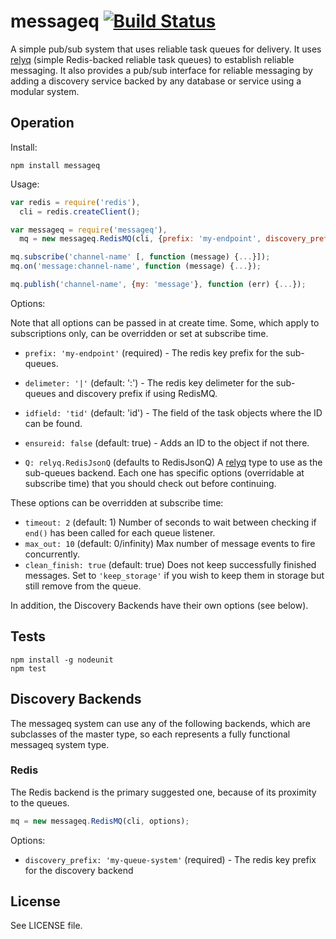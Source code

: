 # messageq [![Build Status][1]][2]

A simple pub/sub system that uses reliable task queues for delivery. It uses [relyq](https://github.com/Rafflecopter/relyq) (simple Redis-backed reliable task queues) to establish reliable messaging. It also provides a pub/sub interface for reliable messaging by adding a discovery service backed by any database or service using a modular system.

## Operation

Install:

```
npm install messageq
```

Usage:

```javascript
var redis = require('redis'),
  cli = redis.createClient();

var messageq = require('messageq'),
  mq = new messageq.RedisMQ(cli, {prefix: 'my-endpoint', discovery_prefix: 'my-queue-system'}); // see options below

mq.subscribe('channel-name' [, function (message) {...}]);
mq.on('message:channel-name', function (message) {...});

mq.publish('channel-name', {my: 'message'}, function (err) {...});
```

Options:

Note that all options can be passed in at create time. Some, which apply to subscriptions only, can be overridden or set at subscribe time.

- `prefix: 'my-endpoint'` (required) - The redis key prefix for the sub-queues.
- `delimeter: '|'` (default: ':') - The redis key delimeter for the sub-queues and discovery prefix if using RedisMQ.
- `idfield: 'tid'` (default: 'id') - The field of the task objects where the ID can be found.
- `ensureid: false` (default: true) - Adds an ID to the object if not there.

- `Q: relyq.RedisJsonQ` (defaults to RedisJsonQ) A [relyq](https://github.com/Rafflecopter/relyq) type to use as the sub-queues backend. Each one has specific options (overridable at subscribe time) that you should check out before continuing.

These options can be overridden at subscribe time:

- `timeout: 2` (default: 1) Number of seconds to wait between checking if `end()` has been called for each queue listener.
- `max_out: 10` (default: 0/infinity) Max number of message events to fire concurrently.
- `clean_finish: true` (default: true) Does not keep successfully finished messages. Set to `'keep_storage'` if you wish to keep them in storage but still remove from the queue.

In addition, the Discovery Backends have their own options (see below).

## Tests

```
npm install -g nodeunit
npm test
```

## Discovery Backends

The messageq system can use any of the following backends, which are subclasses of the master type, so each represents a fully functional messageq system type.

### Redis

The Redis backend is the primary suggested one, because of its proximity to the queues.

```javascript
mq = new messageq.RedisMQ(cli, options);
```

Options:

- `discovery_prefix: 'my-queue-system'` (required) - The redis key prefix for the discovery backend


## License

See LICENSE file.

[1]: https://travis-ci.org/Rafflecopter/node-messageq.png?branch=master
[2]: http://travis-ci.org/Rafflecopter/node-messageq